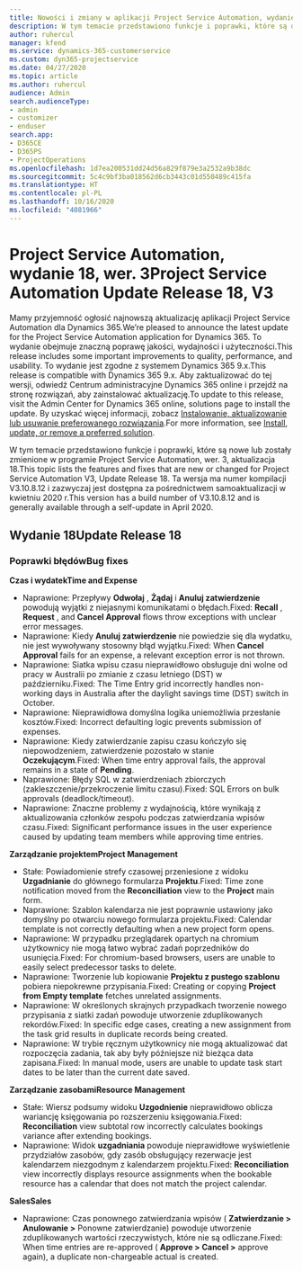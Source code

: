 ```yaml
---
title: Nowości i zmiany w aplikacji Project Service Automation, wydanie 18, wer. 3
description: W tym temacie przedstawiono funkcje i poprawki, które są dostępne w programie Project Service Automation, aktualizacja 18, wer. 3.
author: ruhercul
manager: kfend
ms.service: dynamics-365-customerservice
ms.custom: dyn365-projectservice
ms.date: 04/27/2020
ms.topic: article
ms.author: ruhercul
audience: Admin
search.audienceType:
- admin
- customizer
- enduser
search.app:
- D365CE
- D365PS
- ProjectOperations
ms.openlocfilehash: 1d7ea200531dd24d56a829f879e3a2532a9b38dc
ms.sourcegitcommit: 5c4c9bf3ba018562d6cb3443c01d550489c415fa
ms.translationtype: HT
ms.contentlocale: pl-PL
ms.lasthandoff: 10/16/2020
ms.locfileid: "4081966"
---
```

# <a name="project-service-automation-update-release-18-v3"></a><span data-ttu-id="70fc6-103">Project Service Automation, wydanie 18, wer. 3</span><span class="sxs-lookup"><span data-stu-id="70fc6-103">Project Service Automation Update Release 18, V3</span></span>

<span data-ttu-id="70fc6-104">Mamy przyjemność ogłosić najnowszą aktualizację aplikacji Project Service Automation dla Dynamics 365.</span><span class="sxs-lookup"><span data-stu-id="70fc6-104">We’re pleased to announce the latest update for the Project Service Automation application for Dynamics 365.</span></span> <span data-ttu-id="70fc6-105">To wydanie obejmuje znaczną poprawę jakości, wydajności i użyteczności.</span><span class="sxs-lookup"><span data-stu-id="70fc6-105">This release includes some important improvements to quality, performance, and usability.</span></span> <span data-ttu-id="70fc6-106">To wydanie jest zgodne z systemem Dynamics 365 9.x.</span><span class="sxs-lookup"><span data-stu-id="70fc6-106">This release is compatible with Dynamics 365 9.x.</span></span> <span data-ttu-id="70fc6-107">Aby zaktualizować do tej wersji, odwiedź Centrum administracyjne Dynamics 365 online i przejdź na stronę rozwiązań, aby zainstalować aktualizację.</span><span class="sxs-lookup"><span data-stu-id="70fc6-107">To update to this release, visit the Admin Center for Dynamics 365 online, solutions page to install the update.</span></span> <span data-ttu-id="70fc6-108">By uzyskać więcej informacji, zobacz [Instalowanie, aktualizowanie lub usuwanie preferowanego rozwiązania](https://docs.microsoft.com/power-platform/admin/install-remove-preferred-solution).</span><span class="sxs-lookup"><span data-stu-id="70fc6-108">For more information, see [Install, update, or remove a preferred solution](https://docs.microsoft.com/power-platform/admin/install-remove-preferred-solution).</span></span>

<span data-ttu-id="70fc6-109">W tym temacie przedstawiono funkcje i poprawki, które są nowe lub zostały zmienione w programie Project Service Automation, wer. 3, aktualizacja 18.</span><span class="sxs-lookup"><span data-stu-id="70fc6-109">This topic lists the features and fixes that are new or changed for Project Service Automation V3, Update Release 18.</span></span> <span data-ttu-id="70fc6-110">Ta wersja ma numer kompilacji V3.10.8.12 i zazwyczaj jest dostępna za pośrednictwem samoaktualizacji w kwietniu 2020 r.</span><span class="sxs-lookup"><span data-stu-id="70fc6-110">This version has a build number of V3.10.8.12 and is generally available through a self-update in April 2020.</span></span>

## <a name="update-release-18"></a><span data-ttu-id="70fc6-111">Wydanie 18</span><span class="sxs-lookup"><span data-stu-id="70fc6-111">Update Release 18</span></span>

### <a name="bug-fixes"></a><span data-ttu-id="70fc6-112">Poprawki błędów</span><span class="sxs-lookup"><span data-stu-id="70fc6-112">Bug fixes</span></span>

<span data-ttu-id="70fc6-113">**Czas i wydatek**</span><span class="sxs-lookup"><span data-stu-id="70fc6-113">**Time and Expense**</span></span>

- <span data-ttu-id="70fc6-114">Naprawione: Przepływy **Odwołaj** , **Żądaj** i **Anuluj zatwierdzenie** powodują wyjątki z niejasnymi komunikatami o błędach.</span><span class="sxs-lookup"><span data-stu-id="70fc6-114">Fixed: **Recall** , **Request** , and **Cancel Approval** flows throw exceptions with unclear error messages.</span></span>
- <span data-ttu-id="70fc6-115">Naprawione: Kiedy **Anuluj zatwierdzenie** nie powiedzie się dla wydatku, nie jest wywoływany stosowny błąd wyjątku.</span><span class="sxs-lookup"><span data-stu-id="70fc6-115">Fixed: When **Cancel Approval** fails for an expense, a relevant exception error is not thrown.</span></span>
- <span data-ttu-id="70fc6-116">Naprawione: Siatka wpisu czasu nieprawidłowo obsługuje dni wolne od pracy w Australii po zmianie z czasu letniego (DST) w październiku.</span><span class="sxs-lookup"><span data-stu-id="70fc6-116">Fixed: The Time Entry grid incorrectly handles non-working days in Australia after the daylight savings time (DST) switch in October.</span></span>
- <span data-ttu-id="70fc6-117">Naprawione: Nieprawidłowa domyślna logika uniemożliwia przesłanie kosztów.</span><span class="sxs-lookup"><span data-stu-id="70fc6-117">Fixed: Incorrect defaulting logic prevents submission of expenses.</span></span>
- <span data-ttu-id="70fc6-118">Naprawione: Kiedy zatwierdzanie zapisu czasu kończyło się niepowodzeniem, zatwierdzenie pozostało w stanie **Oczekującym**.</span><span class="sxs-lookup"><span data-stu-id="70fc6-118">Fixed: When time entry approval fails, the approval remains in a state of **Pending**.</span></span>
- <span data-ttu-id="70fc6-119">Naprawione: Błędy SQL w zatwierdzeniach zbiorczych (zakleszczenie/przekroczenie limitu czasu).</span><span class="sxs-lookup"><span data-stu-id="70fc6-119">Fixed: SQL Errors on bulk approvals (deadlock/timeout).</span></span>
- <span data-ttu-id="70fc6-120">Naprawione: Znaczne problemy z wydajnością, które wynikają z aktualizowania członków zespołu podczas zatwierdzania wpisów czasu.</span><span class="sxs-lookup"><span data-stu-id="70fc6-120">Fixed: Significant performance issues in the user experience caused by updating team members while approving time entries.</span></span>

<span data-ttu-id="70fc6-121">**Zarządzanie projektem**</span><span class="sxs-lookup"><span data-stu-id="70fc6-121">**Project Management**</span></span>

- <span data-ttu-id="70fc6-122">Stałe: Powiadomienie strefy czasowej przeniesione z widoku **Uzgadnianie** do głównego formularza **Projektu**.</span><span class="sxs-lookup"><span data-stu-id="70fc6-122">Fixed: Time zone notification moved from the **Reconciliation** view to the **Project** main form.</span></span>
- <span data-ttu-id="70fc6-123">Naprawione: Szablon kalendarza nie jest poprawnie ustawiony jako domyślny po otwarciu nowego formularza projektu.</span><span class="sxs-lookup"><span data-stu-id="70fc6-123">Fixed: Calendar template is not correctly defaulting when a new project form opens.</span></span>
- <span data-ttu-id="70fc6-124">Naprawione: W przypadku przeglądarek opartych na chromium użytkownicy nie mogą łatwo wybrać zadań poprzedników do usunięcia.</span><span class="sxs-lookup"><span data-stu-id="70fc6-124">Fixed: For chromium-based browsers, users are unable to easily select predecessor tasks to delete.</span></span>
- <span data-ttu-id="70fc6-125">Naprawione: Tworzenie lub kopiowanie **Projektu z pustego szablonu** pobiera niepokrewne przypisania.</span><span class="sxs-lookup"><span data-stu-id="70fc6-125">Fixed: Creating or copying **Project from Empty template** fetches unrelated assignments.</span></span>
- <span data-ttu-id="70fc6-126">Naprawione: W określonych skrajnych przypadkach tworzenie nowego przypisania z siatki zadań powoduje utworzenie zduplikowanych rekordów.</span><span class="sxs-lookup"><span data-stu-id="70fc6-126">Fixed: In specific edge cases, creating a new assignment from the task grid results in duplicate records being created.</span></span>
- <span data-ttu-id="70fc6-127">Naprawione: W trybie ręcznym użytkownicy nie mogą aktualizować dat rozpoczęcia zadania, tak aby były późniejsze niż bieżąca data zapisana.</span><span class="sxs-lookup"><span data-stu-id="70fc6-127">Fixed: In manual mode, users are unable to update task start dates to be later than the current date saved.</span></span>

<span data-ttu-id="70fc6-128">**Zarządzanie zasobami**</span><span class="sxs-lookup"><span data-stu-id="70fc6-128">**Resource Management**</span></span>

- <span data-ttu-id="70fc6-129">Stałe: Wiersz podsumy widoku **Uzgodnienie** nieprawidłowo oblicza wariancję księgowania po rozszerzeniu księgowania.</span><span class="sxs-lookup"><span data-stu-id="70fc6-129">Fixed: **Reconciliation** view subtotal row incorrectly calculates bookings variance after extending bookings.</span></span>
- <span data-ttu-id="70fc6-130">Naprawione: Widok **uzgadniania** powoduje nieprawidłowe wyświetlenie przydziałów zasobów, gdy zasób obsługujący rezerwacje jest kalendarzem niezgodnym z kalendarzem projektu.</span><span class="sxs-lookup"><span data-stu-id="70fc6-130">Fixed: **Reconciliation** view incorrectly displays resource assignments when the bookable resource has a calendar that does not match the project calendar.</span></span>

<span data-ttu-id="70fc6-131">**Sales**</span><span class="sxs-lookup"><span data-stu-id="70fc6-131">**Sales**</span></span>

- <span data-ttu-id="70fc6-132">Naprawione: Czas ponownego zatwierdzania wpisów ( **Zatwierdzanie > Anulowanie >** Ponowne zatwierdzanie) powoduje utworzenie zduplikowanych wartości rzeczywistych, które nie są odliczane.</span><span class="sxs-lookup"><span data-stu-id="70fc6-132">Fixed: When time entries are re-approved ( **Approve > Cancel >** approve again), a duplicate non-chargeable actual is created.</span></span>
